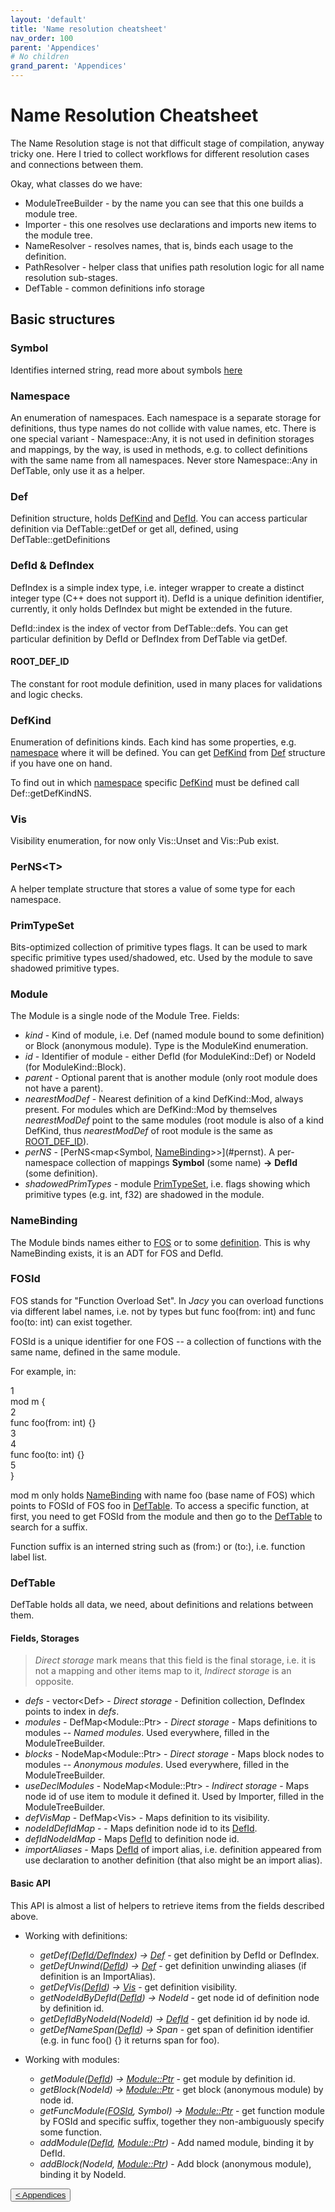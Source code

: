```yaml
---
layout: 'default'
title: 'Name resolution cheatsheet'
nav_order: 100
parent: 'Appendices'
# No children
grand_parent: 'Appendices'
---
```


# Name Resolution Cheatsheet

The Name Resolution stage is not that difficult stage of compilation, anyway tricky one.
Here I tried to collect workflows for different resolution cases and connections between them.

Okay, what classes do we have:

- <span class="inline-code line-numbers highlight-jc hljs">ModuleTreeBuilder</span> - by the name you can see that this one builds a module tree.
- <span class="inline-code line-numbers highlight-jc hljs">Importer</span> - this one resolves <span class="inline-code line-numbers highlight-jc hljs"><span class="hljs-keyword">use</span></span> declarations and imports new items to the module tree.
- <span class="inline-code line-numbers highlight-jc hljs">NameResolver</span> - resolves names, that is, binds each usage to the definition.
- <span class="inline-code line-numbers highlight-jc hljs">PathResolver</span> - helper class that unifies path resolution logic for all name resolution sub-stages.
- <span class="inline-code line-numbers highlight-jc hljs">DefTable</span> - common definitions info storage

## Basic structures

### <span class="inline-code line-numbers highlight-jc hljs">Symbol</span>

Identifies interned string, read more about symbols [here](../code-docs/interning.md)

### <span class="inline-code line-numbers highlight-jc hljs">Namespace</span>

An enumeration of namespaces. Each namespace is a separate storage for definitions, thus type names do not collide with value names, etc.
There is one special variant - <span class="inline-code line-numbers highlight-jc hljs">Namespace::Any</span>, it is not used in definition storages and mappings, by the way, is used in methods, e.g. to collect definitions with the same name from all namespaces. Never store <span class="inline-code line-numbers highlight-jc hljs">Namespace::Any</span> in <span class="inline-code line-numbers highlight-jc hljs">DefTable</span>, only use it as a helper.

### <span class="inline-code line-numbers highlight-jc hljs">Def</span>

Definition structure, holds [<span class="inline-code line-numbers highlight-jc hljs">DefKind</span>](#defkind) and [<span class="inline-code line-numbers highlight-jc hljs">DefId</span>](#defid-and-defindex). You can access particular definition via <span class="inline-code line-numbers highlight-jc hljs">DefTable::getDef</span> or get all, defined, using <span class="inline-code line-numbers highlight-jc hljs">DefTable::getDefinitions</span>

### <span class="inline-code line-numbers highlight-jc hljs">DefId</span> & <span class="inline-code line-numbers highlight-jc hljs">DefIndex</span>

<span class="inline-code line-numbers highlight-jc hljs">DefIndex</span> is a simple index type, i.e. integer wrapper to create a distinct integer type (C++ does not support it).
<span class="inline-code line-numbers highlight-jc hljs">DefId</span> is a unique definition identifier, currently, it only holds <span class="inline-code line-numbers highlight-jc hljs">DefIndex</span> but might be extended in the future.

<span class="inline-code line-numbers highlight-jc hljs">DefId::index</span> is the index of vector from <span class="inline-code line-numbers highlight-jc hljs">DefTable::defs</span>. You can get particular definition by <span class="inline-code line-numbers highlight-jc hljs">DefId</span> or <span class="inline-code line-numbers highlight-jc hljs">DefIndex</span> from <span class="inline-code line-numbers highlight-jc hljs">DefTable</span> via <span class="inline-code line-numbers highlight-jc hljs">getDef</span>.

#### <span class="inline-code line-numbers highlight-jc hljs">ROOT_DEF_ID</span>

The constant for root module definition, used in many places for validations and logic checks.

### <span class="inline-code line-numbers highlight-jc hljs">DefKind</span>

Enumeration of definitions kinds. Each kind has some properties, e.g. [namespace](#namespace) where it will be defined.
You can get [<span class="inline-code line-numbers highlight-jc hljs">DefKind</span>](#defkind) from [<span class="inline-code line-numbers highlight-jc hljs">Def</span>](#def) structure if you have one on hand.

To find out in which [namespace](#namespace) specific [<span class="inline-code line-numbers highlight-jc hljs">DefKind</span>](#defkind) must be defined call <span class="inline-code line-numbers highlight-jc hljs">Def::getDefKindNS</span>.

### <span class="inline-code line-numbers highlight-jc hljs">Vis</span>

Visibility enumeration, for now only <span class="inline-code line-numbers highlight-jc hljs">Vis::Unset</span> and <span class="inline-code line-numbers highlight-jc hljs">Vis::Pub</span> exist.

### <span class="inline-code line-numbers highlight-jc hljs">PerNS&lt;T&gt;</span>

A helper template structure that stores a value of some type for each namespace.

### <span class="inline-code line-numbers highlight-jc hljs">PrimTypeSet</span>

Bits-optimized collection of primitive types flags. It can be used to mark specific primitive types used/shadowed, etc.
Used by the module to save shadowed primitive types.

### <span class="inline-code line-numbers highlight-jc hljs">Module</span>

The <span class="inline-code line-numbers highlight-jc hljs">Module</span> is a single node of the Module Tree.
Fields:

- _kind_  - Kind of module, i.e. <span class="inline-code line-numbers highlight-jc hljs">Def</span> (named module bound to some definition) or <span class="inline-code line-numbers highlight-jc hljs">Block</span> (anonymous module). Type is the <span class="inline-code line-numbers highlight-jc hljs">ModuleKind</span> enumeration.
- _id_ - Identifier of module - either <span class="inline-code line-numbers highlight-jc hljs">DefId</span> (for <span class="inline-code line-numbers highlight-jc hljs">ModuleKind::Def</span>) or <span class="inline-code line-numbers highlight-jc hljs">NodeId</span> (for <span class="inline-code line-numbers highlight-jc hljs">ModuleKind::Block</span>).
- _parent_ - Optional parent that is another module (only root module does not have a parent).
- _nearestModDef_ - Nearest definition of a kind <span class="inline-code line-numbers highlight-jc hljs">DefKind::Mod</span>, always present. For modules which are <span class="inline-code line-numbers highlight-jc hljs">DefKind::Mod</span> by themselves _nearestModDef_ point to the same modules (root module is also of a kind <span class="inline-code line-numbers highlight-jc hljs">DefKind</span>, thus _nearestModDef_ of root module is the same as [<span class="inline-code line-numbers highlight-jc hljs">ROOT_DEF_ID</span>](#root_def_id)).
- _perNS_ - [PerNS<map<Symbol, [NameBinding](#namebinding)>>](#pernst). A per-namespace collection of mappings __Symbol__ (some name) __->__ __DefId__ (some definition).
- _shadowedPrimTypes_ - module [<span class="inline-code line-numbers highlight-jc hljs">PrimTypeSet</span>](#primtypeset), i.e. flags showing which primitive types (e.g. <span class="inline-code line-numbers highlight-jc hljs"><span class="hljs-type">int</span></span>, <span class="inline-code line-numbers highlight-jc hljs"><span class="hljs-type">f32</span></span>) are shadowed in the module.

### <span class="inline-code line-numbers highlight-jc hljs">NameBinding</span>

The <span class="inline-code line-numbers highlight-jc hljs">Module</span> binds names either to [<span class="inline-code line-numbers highlight-jc hljs">FOS</span>](#fosid) or to some [definition](#defid-and-defindex).
This is why <span class="inline-code line-numbers highlight-jc hljs">NameBinding</span> exists, it is an ADT for <span class="inline-code line-numbers highlight-jc hljs">FOS</span> and <span class="inline-code line-numbers highlight-jc hljs">DefId</span>.

### <span class="inline-code line-numbers highlight-jc hljs">FOSId</span>

FOS stands for "Function Overload Set". In _Jacy_ you can overload functions via different label names, i.e. not by types but <span class="inline-code line-numbers highlight-jc hljs"><span class="hljs-keyword">func</span> <span class="hljs-title function_">foo</span>(from: <span class="hljs-type">int</span>)</span> and <span class="inline-code line-numbers highlight-jc hljs"><span class="hljs-keyword">func</span> <span class="hljs-title function_">foo</span>(to: <span class="hljs-type">int</span>)</span> can exist together.

<span class="inline-code line-numbers highlight-jc hljs">FOSId</span> is a unique identifier for one FOS -- a collection of functions with the same name, defined in the same module.

For example, in:

<div class="code-fence highlight-jc hljs">
            <div class="line-num" data-line-num="1">1</div><div class="line"><span class="hljs-keyword">mod</span> <span class="hljs-title class_">m</span> {</div><div class="line-num" data-line-num="2">2</div><div class="line">    <span class="hljs-keyword">func</span> <span class="hljs-title function_">foo</span>(from: <span class="hljs-type">int</span>) {}</div><div class="line-num" data-line-num="3">3</div><div class="line"></div><div class="line-num" data-line-num="4">4</div><div class="line">    <span class="hljs-keyword">func</span> <span class="hljs-title function_">foo</span>(to: <span class="hljs-type">int</span>) {}</div><div class="line-num" data-line-num="5">5</div><div class="line">}</div>
        </div>

<span class="inline-code line-numbers highlight-jc hljs"><span class="hljs-keyword">mod</span> <span class="hljs-title class_">m</span></span> only holds [<span class="inline-code line-numbers highlight-jc hljs">NameBinding</span>](#namebinding) with name <span class="inline-code line-numbers highlight-jc hljs">foo</span> (base name of FOS) which points to <span class="inline-code line-numbers highlight-jc hljs">FOSId</span> of FOS <span class="inline-code line-numbers highlight-jc hljs">foo</span> in [<span class="inline-code line-numbers highlight-jc hljs">DefTable</span>](#deftable).
To access a specific function, at first, you need to get <span class="inline-code line-numbers highlight-jc hljs">FOSId</span> from the module and then go to the [<span class="inline-code line-numbers highlight-jc hljs">DefTable</span>](#deftable) to search for a suffix.

Function suffix is an interned string such as <span class="inline-code line-numbers highlight-jc hljs">(from:)</span> or <span class="inline-code line-numbers highlight-jc hljs">(to:)</span>, i.e. function label list.

### <span class="inline-code line-numbers highlight-jc hljs">DefTable</span>

<span class="inline-code line-numbers highlight-jc hljs">DefTable</span> holds all data, we need, about definitions and relations between them.

#### Fields, Storages

> _Direct storage_ mark means that this field is the final storage, i.e. it is not a mapping and other items map to it, _Indirect storage_ is an opposite.

- _defs_ - <span class="inline-code line-numbers highlight-jc hljs">vector&lt;Def&gt;</span> - _Direct storage_ - Definition collection, <span class="inline-code line-numbers highlight-jc hljs">DefIndex</span> points to index in _defs_.
- _modules_ - <span class="inline-code line-numbers highlight-jc hljs">DefMap&lt;Module::Ptr&gt;</span> - _Direct storage_ - Maps definitions to modules -- _Named modules_. Used everywhere, filled in the <span class="inline-code line-numbers highlight-jc hljs">ModuleTreeBuilder</span>.
- _blocks_ - <span class="inline-code line-numbers highlight-jc hljs">NodeMap&lt;Module::Ptr&gt;</span> - _Direct storage_ - Maps block nodes to modules -- _Anonymous modules_. Used everywhere, filled in the <span class="inline-code line-numbers highlight-jc hljs">ModuleTreeBuilder</span>.
- _useDeclModules_ - <span class="inline-code line-numbers highlight-jc hljs">NodeMap&lt;Module::Ptr&gt;</span> - _Indirect storage_ - Maps node id of <span class="inline-code line-numbers highlight-jc hljs"><span class="hljs-keyword">use</span></span> item to module it defined it. Used by <span class="inline-code line-numbers highlight-jc hljs">Importer</span>, filled in the <span class="inline-code line-numbers highlight-jc hljs">ModuleTreeBuilder</span>.
- _defVisMap_ - <span class="inline-code line-numbers highlight-jc hljs">DefMap&lt;Vis&gt;</span> - Maps definition to its visibility.
- _nodeIdDefIdMap_ -  - Maps definition node id to its [<span class="inline-code line-numbers highlight-jc hljs">DefId</span>](#defid-and-defindex).
- _defIdNodeIdMap_ - Maps [<span class="inline-code line-numbers highlight-jc hljs">DefId</span>](#defid-and-defindex) to definition node id.
- _importAliases_ - Maps [<span class="inline-code line-numbers highlight-jc hljs">DefId</span>](#defid-and-defindex) of import alias, i.e. definition appeared from <span class="inline-code line-numbers highlight-jc hljs"><span class="hljs-keyword">use</span></span> declaration to another definition (that also might be an import alias).

#### Basic API

This API is almost a list of helpers to retrieve items from the fields described above.

- Working with definitions:
  - _getDef([DefId/DefIndex](#defid-and-defindex)) -> [Def](#def)_ - get definition by <span class="inline-code line-numbers highlight-jc hljs">DefId</span> or <span class="inline-code line-numbers highlight-jc hljs">DefIndex</span>.
  - _getDefUnwind([DefId](#defid-and-defindex)) -> [Def](#def)_ - get definition unwinding aliases (if definition is an <span class="inline-code line-numbers highlight-jc hljs">ImportAlias</span>).
  - _getDefVis([DefId](#defid-and-defindex)) -> [Vis](#vis)_ - get definition visibility.
  - _getNodeIdByDefId([DefId](#defid-and-defindex)) -> NodeId_ - get node id of definition node by definition id.
  - _getDefIdByNodeId(NodeId) -> [DefId](#defid-and-defindex)_ - get definition id by node id.
  - _getDefNameSpan([DefId](#defid-and-defindex)) -> Span_ - get span of definition identifier (e.g. in <span class="inline-code line-numbers highlight-jc hljs"><span class="hljs-keyword">func</span> <span class="hljs-title function_">foo</span>() {}</span> it returns span for <span class="inline-code line-numbers highlight-jc hljs">foo</span>).

- Working with modules:
  - _getModule([DefId](#defid-and-defindex)) -> [Module::Ptr](#module)_ - get module by definition id.
  - _getBlock(NodeId) -> [Module::Ptr](#module)_ - get block (anonymous module) by node id.
  - _getFuncModule([FOSId](#fosid), Symbol) -> [Module::Ptr](#module)_ - get function module by <span class="inline-code line-numbers highlight-jc hljs">FOSId</span> and specific suffix, together they non-ambiguously specify some function.
  - _addModule([DefId](#defid-and-defindex), [Module::Ptr](#module))_ - Add named module, binding it by <span class="inline-code line-numbers highlight-jc hljs">DefId</span>.
  - _addBlock(NodeId, [Module::Ptr](#module))_ - Add block (anonymous module), binding it by NodeId.
<div class="nav-btn-block">
    <button class="nav-btn left">
    <a class="link" href="/Jacy-Dev-Book/appendices/cheatsheets/index.html">< Appendices</a>
</button>

    
</div>
